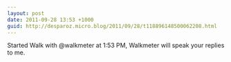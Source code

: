 ```yaml
---
layout: post
date: 2011-09-28 13:53 +1000
guid: http://desparoz.micro.blog/2011/09/28/t118896148500062208.html
---
```

Started Walk with @walkmeter at 1:53 PM, Walkmeter will speak your replies to me.
